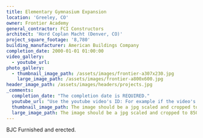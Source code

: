 ```yaml
---
title: Elementary Gymnasium Expansion
location: 'Greeley, CO'
owner: Frontier Academy
general_contractor: FCI Constructors
architect: 'Hord Coplan Macht (Denver, CO)'
project_square_footage: '8,780'
building_manufacturer: American Buildings Company
completion_date: 2000-01-01 01:00:00
video_gallery:
  - youtube_url:
photo_gallery:
  - thumbnail_image_path: /assets/images/frontier-a307x230.jpg
    large_image_path: /assets/images/frontier-a800x600.jpg
header_image_path: /assets/images/headers/projects.jpg
_comments:
  completion_date: "The completion date is REQUIRED."
  youtube_url: "Use the youtube video's ID: For example if the video's URL is https://www.youtube.com/watch?v=p1H0gAVpsD4 the ID is 'p1H0gAVpsD4'."
  thumbnail_image_path: The image should be a jpg scaled and cropped to 320px wide by 230px tall.
  large_image_path: The image should be a jpg scaled and cropped to 850px wide by 600px tall.
---
```



BJC Furnished and erected.